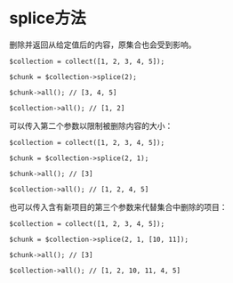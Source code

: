 # splice方法


删除并返回从给定值后的内容，原集合也会受到影响。


```
$collection = collect([1, 2, 3, 4, 5]);

$chunk = $collection->splice(2);

$chunk->all(); // [3, 4, 5]

$collection->all(); // [1, 2]
```

可以传入第二个参数以限制被删除内容的大小：

```
$collection = collect([1, 2, 3, 4, 5]);

$chunk = $collection->splice(2, 1);

$chunk->all(); // [3]

$collection->all(); // [1, 2, 4, 5]
```

也可以传入含有新项目的第三个参数来代替集合中删除的项目：

```
$collection = collect([1, 2, 3, 4, 5]);

$chunk = $collection->splice(2, 1, [10, 11]);

$chunk->all(); // [3]

$collection->all(); // [1, 2, 10, 11, 4, 5]
```
